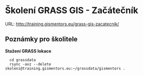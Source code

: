 Školení GRASS GIS - Začátečník
==============================

URL: http://training.gismentors.eu/grass-gis-zacatecnik/

Poznámky pro školitele
----------------------

**Stažení GRASS lokace**

      cd grassdata
      rsync -avz --delete skoleni@training.gismentors.eu:~/grassdata/gismentors .
